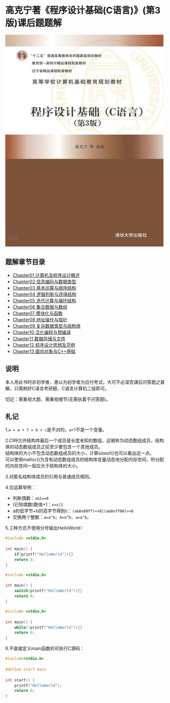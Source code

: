 # 高克宁著《程序设计基础(C语言)》(第3版)课后题题解

![](/教材封面.jpg)

## 题解章节目录
- [Chapter01 计算机及程序设计概述](/Chapter01.md)
- [Chapter02 信息编码与数据类型](/Chapter02.md)
- [Chapter03 基本运算与顺序结构](/Chapter03.md)
- [Chapter04 逻辑判断与选择结构](/Chapter04.md)
- [Chapter05 迭代计算与循环结构](/Chapter05.md)
- [Chapter06 集合数据与数组](/Chapter06.md)
- [Chapter07 模块化与函数](/Chapter07.md)
- [Chapter08 地址操作与指针](/Chapter08.md)
- [Chapter09 复杂数据类型与结构体](/Chapter09.md)
- [Chapter10 泛化编程与预编译](/Chapter10.md)
- [Chapter11 数据存储与文件](/Chapter11.md)
- [Chapter12 程序设计思想及范例](/Chapter12.md)
- [Chapter13 面向对象与C++基础](/Chapter13.md)

## 说明

本人用此书时非初学者，愚以为初学者为应付考试，大可不必深究课后问答题之甚解，只需刷好C语言考研题、C语言计算机二级即可。

切记：需重视大题、需重视细节(无需执着于问答题)。

## 札记
1.`a = a + 7 = b + c`是不对的，`a+7`不是一个变量。

2.C99允许结构体最后一个成员是长度未知的数组，这被称为动态数组成员，结构体的动态数组成员之前至少要包含一个其他成员。<br/>
结构体的大小不包含动态数组成员的大小，计算sizeof()也可以看出这一点。<br/>
可以使用malloc()为含有动态数组成员的结构体变量动态地分配内存空间，所分配的内存空间一般应大于结构体的大小。

3.对匿名结构体成员的引用与普通成员相同。

4.位运算举例：
- 判断偶数：`x&1==0`
- (已知偶数)数值+1：`x=x|1`
- a的低字节+b的高字节得到c：`(a&0x00ff)<<8|(a&0xff00)>>8`
- 交换两个整数：`a=a^b; b=a^b; a=a^b;`

5.三种方式不使用分号输出HelloWorld：
```c
#include <stdio.h>

int main() {
    if(printf("HelloWorld")){}
    return 0;
}
```
```c
#include <stdio.h>

int main() {
    switch(printf("HelloWorld")){}
    return 0;
}
```
```c
#include <stdio.h>

int main() {
    while(!printf("HelloWorld")){}
    return 0;
}
```

6.不直接定义main函数的可执行C源码：
```c
#include<stdio.h>

#define start main

int start() {
    printf("HelloWorld");
    return 0;
}
```
